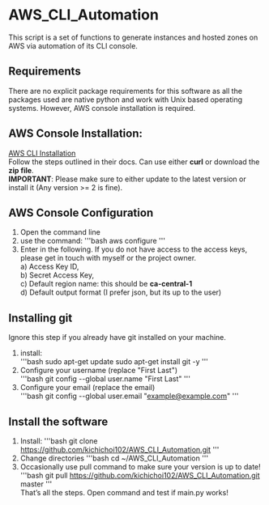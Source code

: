 # AWS_CLI_Automation
This script is a set of functions to generate instances and hosted zones on AWS via automation of its CLI console.

## Requirements
There are no explicit package requirements for this software as all the packages used are native python and work with Unix based operating systems. However, AWS console installation is required.

## AWS Console Installation:
[AWS CLI Installation](https://docs.aws.amazon.com/cli/latest/userguide/install-cliv2-linux.html#cliv2-linux-install/)  
Follow the steps outlined in their docs. Can use either **curl** or download the **zip file**.  
**IMPORTANT**: Please make sure to either update to the latest version or install it (Any version >= 2 is fine).

## AWS Console Configuration
1. Open the command line
2. use the command:
'''bash
aws configure
'''
3. Enter in the following. If you do not have access to the access keys, please get in touch with myself or the project owner.  
  a) Access Key ID,  
  b)	Secret Access Key,  
  c)	Default region name: this should be **ca-central-1**  
  d)	Default output format (I prefer json, but its up to the user)  

## Installing git
Ignore this step if you already have git installed on your machine.
1. install:  
'''bash
sudo apt-get update
sudo apt-get install git -y
'''
2. Configure your username (replace "First Last")  
'''bash
git config --global user.name "First Last"
'''
3. Configure your email (replace the email)  
'''bash
git config --global user.email "example@example.com"
'''

## Install the software
1. Install:
'''bash
git clone https://github.com/kichichoi102/AWS_CLI_Automation.git
'''
2. Change directories
'''bash
cd ~/AWS_CLI_Automation
'''
3.	Occasionally use pull command to make sure your version is up to date!
'''bash
git pull https://github.com/kichichoi102/AWS_CLI_Automation.git master
'''  
That’s all the steps. Open command and test if main.py works!

